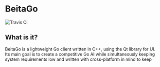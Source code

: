 # BeitaGo
![Travis CI](https://travis-ci.org/Biendeo/BeitaGo.svg?branch=master)

## What is it?
BeitaGo is a lightweight Go client written in C++, using the Qt library for UI. Its main goal is to create a competitive Go AI while simultaneously keeping system requirements low and written with cross-platform in mind to keep
